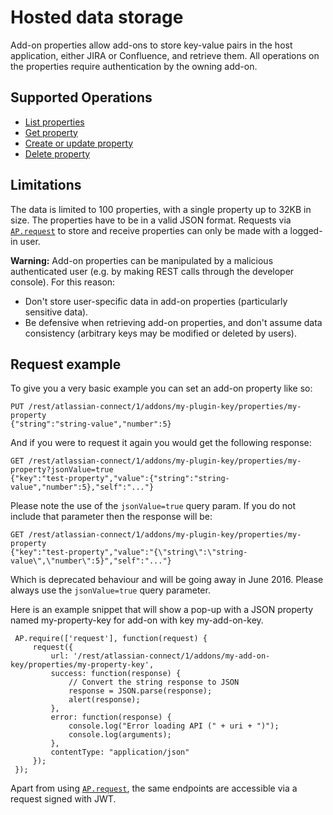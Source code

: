 # Hosted data storage

Add-on properties allow add-ons to store key-value pairs in the host application, either JIRA or Confluence, and retrieve them.
All operations on the properties require authentication by the owning add-on.

## Supported Operations

* [List properties](../rest-apis/index.html#get-addons-addonkey-properties)
* [Get property](../rest-apis/index.html#get-addons-addonkey-properties-propertykey)
* [Create or update property](../rest-apis/index.html#put-addons-addonkey-properties-propertykey)
* [Delete property](../rest-apis/index.html#delete-addons-addonkey-properties-propertykey)

## Limitations

The data is limited to 100 properties, with a single property up to 32KB in size.
The properties have to be in a valid JSON format.
Requests via [`AP.request`](../javascript/module-request.html) to store and receive properties can only be made with a logged-in user.

**Warning:** Add-on properties can be manipulated by a malicious authenticated user (e.g. by making REST calls through the developer console). For this reason:

 * Don't store user-specific data in add-on properties (particularly sensitive data).
 * Be defensive when retrieving add-on properties, and don't assume data consistency (arbitrary keys may be modified or deleted by users).

## Request example

To give you a very basic example you can set an add-on property like so:

    PUT /rest/atlassian-connect/1/addons/my-plugin-key/properties/my-property
    {"string":"string-value","number":5}

And if you were to request it again you would get the following response:

    GET /rest/atlassian-connect/1/addons/my-plugin-key/properties/my-property?jsonValue=true
    {"key":"test-property","value":{"string":"string-value","number":5},"self":"..."}
    
Please note the use of the `jsonValue=true` query param. If you do not include that parameter then the response will be:

    GET /rest/atlassian-connect/1/addons/my-plugin-key/properties/my-property
    {"key":"test-property","value":"{\"string\":\"string-value\",\"number\":5}","self":"..."}
     
Which is deprecated behaviour and will be going away in June 2016. Please always use the `jsonValue=true` query parameter.

Here is an example snippet that will show a pop-up with a JSON property named my-property-key for add-on with key my-add-on-key.

     AP.require(['request'], function(request) {
         request({
             url: '/rest/atlassian-connect/1/addons/my-add-on-key/properties/my-property-key',
             success: function(response) {
                 // Convert the string response to JSON
                 response = JSON.parse(response);
                 alert(response);
             },
             error: function(response) {
                 console.log("Error loading API (" + uri + ")");
                 console.log(arguments);
             },
             contentType: "application/json"
         });
     });

Apart from using [`AP.request`](../javascript/module-request.html), the same endpoints are accessible via a request signed with JWT.
